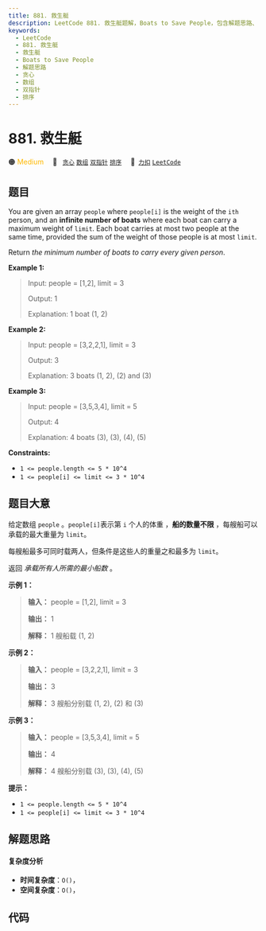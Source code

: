 ```yaml
---
title: 881. 救生艇
description: LeetCode 881. 救生艇题解，Boats to Save People，包含解题思路、复杂度分析以及完整的 JavaScript 代码实现。
keywords:
  - LeetCode
  - 881. 救生艇
  - 救生艇
  - Boats to Save People
  - 解题思路
  - 贪心
  - 数组
  - 双指针
  - 排序
---
```


# 881. 救生艇

🟠 <font color=#ffb800>Medium</font>&emsp; 🔖&ensp; [`贪心`](/tag/greedy.md) [`数组`](/tag/array.md) [`双指针`](/tag/two-pointers.md) [`排序`](/tag/sorting.md)&emsp; 🔗&ensp;[`力扣`](https://leetcode.cn/problems/boats-to-save-people) [`LeetCode`](https://leetcode.com/problems/boats-to-save-people)

## 题目

You are given an array `people` where `people[i]` is the weight of the `ith`
person, and an **infinite number of boats** where each boat can carry a
maximum weight of `limit`. Each boat carries at most two people at the same
time, provided the sum of the weight of those people is at most `limit`.

Return _the minimum number of boats to carry every given person_.



**Example 1:**

> Input: people = [1,2], limit = 3
> 
> Output: 1
> 
> Explanation: 1 boat (1, 2)

**Example 2:**

> Input: people = [3,2,2,1], limit = 3
> 
> Output: 3
> 
> Explanation: 3 boats (1, 2), (2) and (3)

**Example 3:**

> Input: people = [3,5,3,4], limit = 5
> 
> Output: 4
> 
> Explanation: 4 boats (3), (3), (4), (5)

**Constraints:**

  * `1 <= people.length <= 5 * 10^4`
  * `1 <= people[i] <= limit <= 3 * 10^4`


## 题目大意

给定数组 `people` 。`people[i]`表示第 `i` 个人的体重 ，**船的数量不限** ，每艘船可以承载的最大重量为 `limit`。

每艘船最多可同时载两人，但条件是这些人的重量之和最多为 `limit`。

返回 _承载所有人所需的最小船数_  。



**示例 1：**

> 
> 
> 
> 
> 
> **输入：** people = [1,2], limit = 3
> 
> **输出：** 1
> 
> **解释：** 1 艘船载 (1, 2)
> 
> 

**示例 2：**

> 
> 
> 
> 
> 
> **输入：** people = [3,2,2,1], limit = 3
> 
> **输出：** 3
> 
> **解释：** 3 艘船分别载 (1, 2), (2) 和 (3)
> 
> 

**示例 3：**

> 
> 
> 
> 
> 
> **输入：** people = [3,5,3,4], limit = 5
> 
> **输出：** 4
> 
> **解释：** 4 艘船分别载 (3), (3), (4), (5)



**提示：**

  * `1 <= people.length <= 5 * 10^4`
  * `1 <= people[i] <= limit <= 3 * 10^4`


## 解题思路

#### 复杂度分析

- **时间复杂度**：`O()`，
- **空间复杂度**：`O()`，

## 代码

```javascript

```